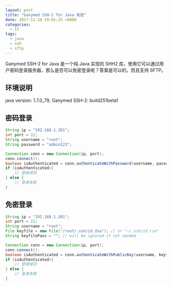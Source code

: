 ```yaml
---
layout: post
title: "Ganymed SSH-2 for Java 免密"
date: 2017-11-28 19:01:25 +0800
categories:
  - it
tags:
  - java
  - ssh
  - sftp
---
```


Ganymed SSH-2 for Java 是一个纯 Java 实现的 SHH2 库，使用它可以通过用户密码登录服务器，那么是否可以免密登录呢？答案是可以的，而且支持 SFTP。

## 环境说明  
java version: 1.7.0_79, Ganymed SSH-2: build251beta1

## 密码登录
```java
String ip = "192.168.1.201";
int port = 22;
String username = "root";
String password = "admin123";

Connection conn = new Connection(ip, port);
conn.connect();
boolean isAuthenticated = conn.authenticateWithPassword(username, password);
if (isAuthenticated){
    // 登录成功
} else {
    // 登录失败
}
```
<!-- more -->

## 免密登录
```java
String ip = "192.168.1.201";
int port = 22;
String username = "root";
File keyfile = new File("/root/.ssh/id_dsa"); // or "~/.ssh/id_rsa"
String keyfilePass = ""; // will be ignored if not needed

Connection conn = new Connection(ip, port);
conn.connect();
boolean isAuthenticated = conn.authenticateWithPublicKey(username, keyfile, keyfilePass);
if (isAuthenticated){
    // 登录成功
} else {
    // 登录失败
}
```


